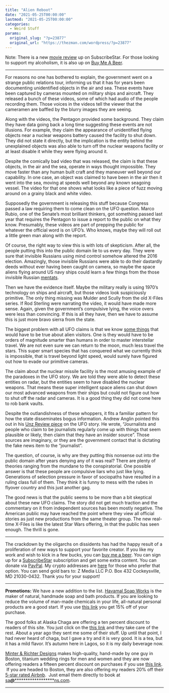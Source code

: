 ```yaml
---
title: "Alien Reboot"
date: "2021-05-25T00:00:00"
lastmod: "2021-05-25T00:00:00"
categories:
  - Weird Stuff
params:
  original_slug: "?p=23877"
  original_url: "https://thezman.com/wordpress/?p=23877"
---
```


Note: There is a new
<a href="https://www.subscribestar.com/posts/342818" rel="noopener"
target="_blank">movie review</a> up on SubscribeStar. For those looking
to support my alcoholism, it is also up on
<a href="https://www.buymeacoffee.com/mujolulu/frankenstein-591861"
rel="noopener" target="_blank">Buy Me A Beer</a>.

------------------------------------------------------------------------

For reasons no one has bothered to explain, the government went on a
strange public relations tour, informing us that it has for years been
documenting unidentified objects in the air and sea. These events have
been captured by cameras mounted on military ships and aircraft. They
released a bunch of these videos, some of which had audio of the people
recording them. Those voices in the videos tell the viewer that the
cameramen are baffled by the blurry images they are seeing.

Along with the videos, the Pentagon provided some background. They claim
they have data going back a long time suggesting these events are not
illusions. For example, they claim the appearance of unidentified flying
objects near a nuclear weapons battery caused the facility to shut down.
They did not state it directly, but the implication is the entity behind
the unexplained objects was also able to turn off the nuclear weapons
facility or at least disable it while they were flying around it.

Despite the comically bad video that was released, the claim is that
these objects, in the air and the sea, operate in ways thought
impossible. They move faster than any human built craft and they
maneuver well beyond our capability. In one case, an object was claimed
to have been in the air then it went into the sea, moving at speeds well
beyond any known seagoing vessel. The video for that one shows what
looks like a piece of fuzz moving around on a grainy black and white
video.

Supposedly the government is releasing this stuff because Congress
passed a law requiring them to come clean on the UFO question. Marco
Rubio, one of the Senate’s most brilliant thinkers, got something passed
last year that requires the Pentagon to issue a report to the public on
what they know. Presumably, these videos are part of prepping the public
for whatever the official word is on UFO’s. Who knows, maybe they will
roll out a little green man along with the report.

Of course, the right way to view this is with lots of skepticism. After
all, the people putting this into the public domain lie to us every day.
They were sure that invisible Russians using mind control somehow
altered the 2016 election. Amazingly, those invisible Russians were able
to do their dastardly deeds without ever having been caught on camera,
so maybe the space aliens flying around US navy ships could learn a few
things from the those invisible Russian <a
href="https://en.wikipedia.org/wiki/Organizations_of_the_Dune_universe#Mentats"
rel="noopener" target="_blank">mentats</a>.

Then we have the evidence itself. Maybe the military really is using
1970’s technology on ships and aircraft, but those videos look
suspiciously primitive. The only thing missing was Mulder and Scully
from the old X-Files series. If Rod Sterling were narrating the video,
it would have made more sense. Again, given the government’s compulsive
lying, the voice overs were less than convincing. If this is all they
have, then we have to assume this is just more bravo sierra from the
state.

The biggest problem with all UFO claims is that we know
<a href="https://thezman.com/wordpress/?p=9885" rel="noopener"
target="_blank">some things</a> that would have to be true about alien
visitors. One is they would have to be orders of magnitude smarter than
humans in order to master interstellar travel. We are not even sure we
can return to the moon, much less travel the stars. This super smart
species that has conquered what we currently think is impossible, that
is travel beyond light speed, would surely have figured out how to evade
our primitive cameras.

The claim about the nuclear missile facility is the most amusing example
of the paradoxes in the UFO story. We are told they were able to detect
these entities on radar, but the entities seem to have disabled the
nuclear weapons. That means these super intelligent space aliens can
shut down our most advanced weapons from their ships but could not
figure out how to shut off the radar and cameras. It is a good thing
they did not come here to rob bank vaults.

Despite the outlandishness of these whoppers, it fits a familiar pattern
for how the state disseminates bogus information. Andrew Anglin pointed
this out in his [Unz Review
piece](https://www.unz.com/article/the-pentagon-is-behind-the-fake-alien-agenda/)
on the UFO story. He wrote, “Journalists and people who claim to be
journalists regularly come up with things that seem plausible or likely,
then claim that they have an insider source”. Those sources are
imaginary, or they are the government contact that is dictating the fake
news item to the “journalist”.

The question, of course, is why are they putting this nonsense out into
the public domain after years denying any of it was real? There are
plenty of theories ranging from the mundane to the conspiratorial. One
possible answer is that these people are compulsive liars who just like
lying. Generations of selection pressure in favor of sociopaths have
resulted in a ruling class full of them. They think it is funny to mess
with the rubes in flyover country and this just another gag.

The good news is that the public seems to be more than a bit skeptical
about these new UFO claims. The story did not get much traction and the
commentary on it from independent sources has been mostly negative. The
American public may have reached the point where they view all official
stories as just new productions from the same theater group. The new
real-time X-Files is like the latest Star Wars offering, in that the
public has seen enough. The thrill is gone.

------------------------------------------------------------------------

The crackdown by the oligarchs on dissidents has had the happy result of
a proliferation of new ways to support your favorite creator. If you
like my work and wish to kick in a few bucks, you can
<a href="https://www.buymeacoffee.com/mujolulu" rel="noopener"
target="_blank">buy me a beer</a>. You can sign up for a
<a href="https://www.subscribestar.com/the-z-blog" rel="noopener"
target="_blank">SubscribeStar</a> subscription and get some extra
content. You can donate via <a
href="https://www.paypal.com/donate/?cmd=_s-xclick&amp;hosted_button_id=UDAS2Q8JYA6CN&amp;source=url"
rel="noopener" target="_blank">PayPal</a>. My crypto addresses are
<a href="https://thezman.com/wordpress/?page_id=22713" rel="noopener"
target="_blank">here</a> for those who prefer that option. You can send
gold bars to: Z Media LLC P.O. Box 432 Cockeysville, MD 21030-0432.
Thank you for your support!

------------------------------------------------------------------------

**Promotions:** We have a new addition to the list.
<a href="https://havamalsoapworks.com/" rel="noopener"
target="_blank">Havamal Soap Works</a> is the maker of natural, handmade
soap and bath products. If you are looking to reduce the volume of
man-made chemicals in your life, all-natural personal products are a
good start. If you use
<a href="https://havamalsoapworks.com/discount/ZMAN" rel="noopener"
target="_blank">this link</a> you get 15% off of your purchase.

The good folks at Alaska Chaga are offering a ten percent discount to
readers of this site. You just click on the
<a href="https://alaskachaga.us/discount/ZMAN" rel="noopener noreferrer"
target="_blank">this link</a> and they take care of the rest. About a
year ago they sent me some of their stuff. Up until that point, I had
never heard of chaga, but I gave a try and it is very good. It is a tea,
but it has a mild flavor. It’s autumn here in Lagos, so it is my daily
beverage now.

<a href="https://www.minterandrichterdesigns.com/"
rel="noreferrer nofollow noopener" target="_blank">Minter &amp; Richter
Designs</a> makes high-quality, hand-made by one guy in Boston, titanium
wedding rings for men and women and they are now offering readers a
fifteen percent discount on purchases if you use
<a href="https://www.minterandrichterdesigns.com/discount/ZMAN"
rel="noreferrer nofollow noopener" target="_blank">this link</a>. 
 <span class="highlight"><span class="colour"><span class="font"><span class="size">If
you are headed to Boston, they are also offering my readers 20% off
their <a
href="https://www.airbnb.com/users/7988017/listings?user_id=7988017&amp;s=3"
rel="noopener noreferrer" target="_blank">5-star rated Airbnb</a>.  Just
email them directly to book at
<a href="mailto:sa***@*********************ns.com"
data-original-string="uypRhJmJaE/DgKkOYJzIdQ==cb7nwzPRzmlA2iqX0jxHqiK351oG74kt8J6AwrioSNWnGGMejz/ZZ+CZgKzGvr4dPXq"><span
class="apbct-email-encoder"
data-original-string="hOMaPEKUy7JZxcyQ8dJaJw==cb7nUYwsk4zkwE5dXMo+Snv5zRhR/+7FZIFin8Z7FBEhWGa1Bp2EOk1pR7zhjIMujLR"
title="This contact has been encoded by Anti-Spam by CleanTalk. Click to decode. To finish the decoding make sure that JavaScript is enabled in your browser.">sa<span
class="apbct-blur">***</span>@<span
class="apbct-blur">*********************</span>ns.com</span></a>.</span></span></span></span>

------------------------------------------------------------------------
